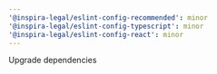 ```yaml
---
'@inspira-legal/eslint-config-recommended': minor
'@inspira-legal/eslint-config-typescript': minor
'@inspira-legal/eslint-config-react': minor
---
```


Upgrade dependencies
